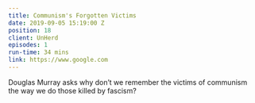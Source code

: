 ```yaml
---
title: Communism's Forgotten Victims
date: 2019-09-05 15:19:00 Z
position: 18
client: UnHerd
episodes: 1
run-time: 34 mins
link: https://www.google.com
---
```


Douglas Murray asks why don’t we remember the victims of communism the way we do those killed by fascism?